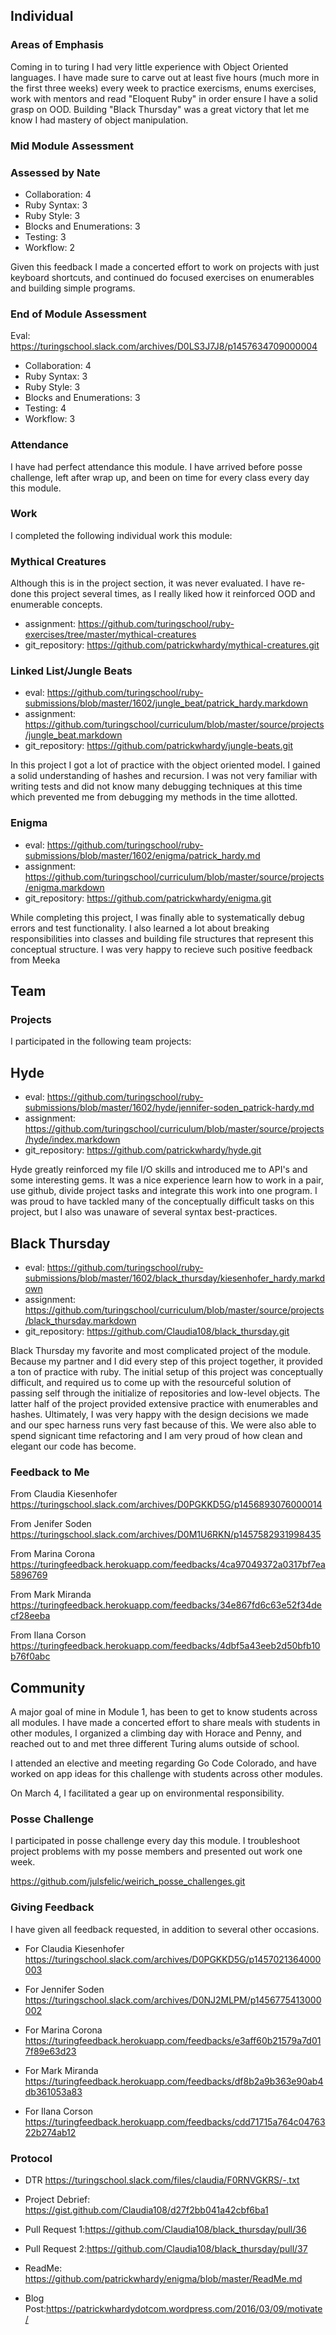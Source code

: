 ## Individual

### Areas of Emphasis

Coming in to turing I had very little experience with Object Oriented languages.
I have made sure to carve out at least five hours (much more in the first three weeks)
every week to practice exercisms, enums exercises, work with mentors and read "Eloquent Ruby" in order ensure I have a solid grasp on OOD. Building "Black Thursday" was a great
victory that let me know I had mastery of object manipulation.

### Mid Module Assessment
### Assessed by Nate
* Collaboration: 4
* Ruby Syntax: 3
* Ruby Style: 3
* Blocks and Enumerations: 3
* Testing: 3
* Workflow: 2

Given this feedback I made a concerted effort to work on projects with just keyboard
shortcuts, and continued do focused exercises on enumerables and building simple programs.

### End of Module Assessment

Eval: https://turingschool.slack.com/archives/D0LS3J7J8/p1457634709000004

* Collaboration: 4
* Ruby Syntax: 3
* Ruby Style: 3
* Blocks and Enumerations: 3
* Testing: 4
* Workflow: 3

### Attendance

I have had perfect attendance this module. I have arrived before posse challenge,
left after wrap up, and been on time for every class every day this module.

### Work

I completed the following individual work this module:

### Mythical Creatures
Although this is in the project section, it was never evaluated.
I have re-done this project several times, as I really liked how it reinforced
OOD and enumerable concepts.

* assignment: https://github.com/turingschool/ruby-exercises/tree/master/mythical-creatures
* git_repository: https://github.com/patrickwhardy/mythical-creatures.git

### Linked List/Jungle Beats
* eval: https://github.com/turingschool/ruby-submissions/blob/master/1602/jungle_beat/patrick_hardy.markdown
* assignment: https://github.com/turingschool/curriculum/blob/master/source/projects/jungle_beat.markdown
* git_repository: https://github.com/patrickwhardy/jungle-beats.git

In this project I got a lot of practice with the object oriented model.
I gained a solid understanding of hashes and recursion. I was not
very familiar with writing tests and did not know many debugging techniques at
this time which prevented me from debugging my methods in the time allotted.

### Enigma
* eval:
https://github.com/turingschool/ruby-submissions/blob/master/1602/enigma/patrick_hardy.md
* assignment: https://github.com/turingschool/curriculum/blob/master/source/projects/enigma.markdown
* git_repository: https://github.com/patrickwhardy/enigma.git

While completing this project, I was finally able to systematically debug errors
and test functionality. I also learned a lot about breaking responsibilities
into classes and building file structures that represent this conceptual structure.
I was very happy to recieve such positive feedback from Meeka

## Team
### Projects

I participated in the following team projects:

## Hyde
* eval: https://github.com/turingschool/ruby-submissions/blob/master/1602/hyde/jennifer-soden_patrick-hardy.md
* assignment: https://github.com/turingschool/curriculum/blob/master/source/projects/hyde/index.markdown
* git_repository: https://github.com/patrickwhardy/hyde.git

Hyde greatly reinforced my file I/O skills and introduced me to API's
and some interesting gems. It was a nice experience learn how to work
in a pair, use github, divide project tasks and integrate this work into
one program. I was proud to have tackled many of the conceptually
difficult tasks on this project, but I also was unaware of several
syntax best-practices.

## Black Thursday

* eval: https://github.com/turingschool/ruby-submissions/blob/master/1602/black_thursday/kiesenhofer_hardy.markdown
* assignment: https://github.com/turingschool/curriculum/blob/master/source/projects/black_thursday.markdown
* git_repository: https://github.com/Claudia108/black_thursday.git

Black Thursday my favorite and most complicated project of the module. Because my
partner and I did every step of this project together, it provided a ton of practice
with ruby. The initial setup of this project was conceptually difficult, and required
us to come up with the resourceful solution of passing self through the initialize of
repositories and low-level objects. The latter half of the project provided extensive
practice with enumerables and hashes. Ultimately, I was very happy with the design
decisions we made and our spec harness runs very fast because of this. We were also
able to spend signicant time refactoring and I am very proud of how clean and
elegant our code has become.

### Feedback to Me

From Claudia Kiesenhofer  https://turingschool.slack.com/archives/D0PGKKD5G/p1456893076000014

From Jenifer Soden  https://turingschool.slack.com/archives/D0M1U6RKN/p1457582931998435

From Marina Corona  https://turingfeedback.herokuapp.com/feedbacks/4ca97049372a0317bf7ea5896769

From Mark Miranda  https://turingfeedback.herokuapp.com/feedbacks/34e867fd6c63e52f34decf28eeba

From Ilana Corson  https://turingfeedback.herokuapp.com/feedbacks/4dbf5a43eeb2d50bfb10b76f0abc

## Community

A major goal of mine in Module 1, has been to get to know students across
all modules. I have made a concerted effort to share meals with students in
other modules, I organized a climbing day with Horace and Penny, and reached
out to and met three different Turing alums outside of school.

I attended an elective and meeting regarding Go Code Colorado, and have
worked on app ideas for this challenge with students across other modules.

On March 4, I facilitated a gear up on environmental responsibility.

### Posse Challenge
I participated in posse challenge every day this module. I troubleshoot project
problems with my posse members and presented out work one week.

https://github.com/julsfelic/weirich_posse_challenges.git

### Giving Feedback

I have given all feedback requested, in addition to several other occasions.

* For Claudia Kiesenhofer https://turingschool.slack.com/archives/D0PGKKD5G/p1457021364000003

* For Jennifer Soden
https://turingschool.slack.com/archives/D0NJ2MLPM/p1456775413000002

* For Marina Corona https://turingfeedback.herokuapp.com/feedbacks/e3aff60b21579a7d017f89e63d23

* For Mark Miranda https://turingfeedback.herokuapp.com/feedbacks/df8b2a9b363e90ab4db361053a83

* For Ilana Corson https://turingfeedback.herokuapp.com/feedbacks/cdd71715a764c0476322b274ab12

### Protocol

* DTR https://turingschool.slack.com/files/claudia/F0RNVGKRS/-.txt
* Project Debrief: https://gist.github.com/Claudia108/d27f2bb041a42cbf6ba1

* Pull Request 1:https://github.com/Claudia108/black_thursday/pull/36
* Pull Request 2:https://github.com/Claudia108/black_thursday/pull/37

* ReadMe: https://github.com/patrickwhardy/enigma/blob/master/ReadMe.md

* Blog Post:https://patrickwhardydotcom.wordpress.com/2016/03/09/motivate/
